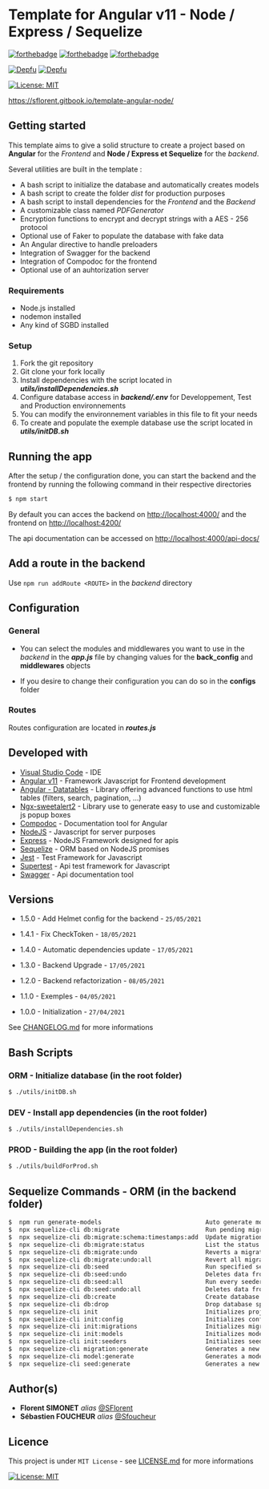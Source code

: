 ﻿# Template for Angular v11 - Node / Express / Sequelize

[![forthebadge](https://forthebadge.com/images/badges/built-with-love.svg)](https://forthebadge.com) [![forthebadge](https://forthebadge.com/images/badges/it-works-why.svg)](https://forthebadge.com) [![forthebadge](https://forthebadge.com/images/badges/powered-by-black-magic.svg)](https://forthebadge.com)

[![Depfu](https://badges.depfu.com/badges/a89d2322e30be2ad63350af5f0da8885/status.svg)](https://depfu.com) [![Depfu](https://badges.depfu.com/badges/a89d2322e30be2ad63350af5f0da8885/overview.svg)](https://depfu.com/github/template-angular-node/template-angular-node?project_id=26257)

[![License: MIT](https://img.shields.io/badge/License-MIT-yellow.svg)](https://opensource.org/licenses/MIT)

https://sflorent.gitbook.io/template-angular-node/

## Getting started

This template aims to give a solid structure to create a project based on **Angular** for the *Frontend* and **Node / Express et Sequelize** for the *backend*.

Several utilities are built in the template :

* A bash script to initialize the database and automatically creates models
* A bash script to create the folder *dist* for production purposes
* A bash script to install dependencies for the *Frontend* and the *Backend*
* A customizable class named *PDFGenerator*
* Encryption functions to encrypt and decrypt strings with a AES - 256 protocol
* Optional use of Faker to populate the database with fake data
* An Angular directive to handle preloaders
* Integration of Swagger for the backend
* Integration of Compodoc for the frontend
* Optional use of an auhtorization server


### Requirements

* Node.js installed
* nodemon installed
* Any kind of SGBD installed

### Setup

1. Fork the git repository
2. Git clone your fork locally
3. Install dependencies with the script located in ***utils/installDependencies.sh***
4. Configure database access in ***backend/.env*** for Developpement, Test and Production environnements
5. You can modify the environnement variables in this file to fit your needs
6. To create and populate the exemple database use the script located in ***utils/initDB.sh***

## Running the app

After the setup / the configuration done, you can start the backend and the frontend by running the following command in their respective directories

```sh
$ npm start
```

By default you can acces the backend on <http://localhost:4000/> and the frontend on <http://localhost:4200/>

The api documentation can be accessed on <http://localhost:4000/api-docs/>

## Add a route in the backend

Use `npm run addRoute <ROUTE>` in the *backend* directory

## Configuration

### General

* You can select the modules and middlewares you want to use in the *backend* in the ***app.js*** file by changing values for the **back_config** and **middlewares** objects

* If you desire to change their configuration you can do so in the **configs** folder

### Routes

Routes configuration are located in ***routes.js***

## Developed with

* [Visual Studio Code](https://code.visualstudio.com/) - IDE
* [Angular v11](https://angular.io/) - Framework Javascript for Frontend development
* [Angular - Datatables](http://l-lin.github.io/angular-datatables/#/welcome) - Library offering advanced functions to use html tables (filters, search, pagination, ...)
* [Ngx-sweetalert2](https://www.npmjs.com/package/@sweetalert2/ngx-sweetalert2) - Library use to generate easy to use and customizable js popup boxes
* [Compodoc](https://compodoc.app/) - Documentation tool for Angular
* [NodeJS](https://nodejs.org/en/) - Javascript for server purposes
* [Express](https://expressjs.com/fr/) - NodeJS Framework designed for apis
* [Sequelize](https://sequelize.org/) - ORM based on NodeJS promises
* [Jest](https://jestjs.io/) - Test Framework for Javascript
* [Supertest](https://www.npmjs.com/package/supertest) - Api test framework for Javascript
* [Swagger](https://swagger.io/) - Api documentation tool

## Versions

* 1.5.0 - Add Helmet config for the backend - `25/05/2021`

* 1.4.1 - Fix CheckToken - `18/05/2021`

* 1.4.0 - Automatic dependencies update - `17/05/2021`

* 1.3.0 - Backend Upgrade - `17/05/2021`

* 1.2.0 - Backend refactorization - `08/05/2021`

* 1.1.0 - Exemples - `04/05/2021`

* 1.0.0 - Initialization - `27/04/2021`

See [CHANGELOG.md](CHANGELOG.md) for more informations

## Bash Scripts 

### ORM - Initialize database (in the root folder)

```sh
$ ./utils/initDB.sh
```

### DEV - Install app dependencies (in the root folder)

```sh
$ ./utils/installDependencies.sh
```

### PROD - Building the app (in the root folder)

```sh
$ ./utils/buildForProd.sh
```

## Sequelize Commands - ORM (in the backend folder)

```sh
$  npm run generate-models                             Auto generate models
$  npx sequelize-cli db:migrate                        Run pending migrations
$  npx sequelize-cli db:migrate:schema:timestamps:add  Update migration table to have timestamps
$  npx sequelize-cli db:migrate:status                 List the status of all migrations
$  npx sequelize-cli db:migrate:undo                   Reverts a migration
$  npx sequelize-cli db:migrate:undo:all               Revert all migrations ran
$  npx sequelize-cli db:seed                           Run specified seeder
$  npx sequelize-cli db:seed:undo                      Deletes data from the database
$  npx sequelize-cli db:seed:all                       Run every seeder
$  npx sequelize-cli db:seed:undo:all                  Deletes data from the database
$  npx sequelize-cli db:create                         Create database specified by configuration
$  npx sequelize-cli db:drop                           Drop database specified by configuration
$  npx sequelize-cli init                              Initializes project
$  npx sequelize-cli init:config                       Initializes configuration
$  npx sequelize-cli init:migrations                   Initializes migrations
$  npx sequelize-cli init:models                       Initializes models
$  npx sequelize-cli init:seeders                      Initializes seeders
$  npx sequelize-cli migration:generate                Generates a new migration file       [aliases: migration:create]
$  npx sequelize-cli model:generate                    Generates a model and its migration  [aliases: model:create]
$  npx sequelize-cli seed:generate                     Generates a new seed file            [aliases: seed:create]
```

## Author(s)

* **Florent SIMONET** _alias_ [@SFlorent](https://github.com/SFlorent)
* **Sébastien FOUCHEUR** _alias_ [@Sfoucheur](https://github.com/Sfoucheur)

## Licence

This project is under ``MIT License`` - see [LICENSE.md](LICENSE.md) for more informations

[![License: MIT](https://img.shields.io/badge/License-MIT-yellow.svg)](https://opensource.org/licenses/MIT)
